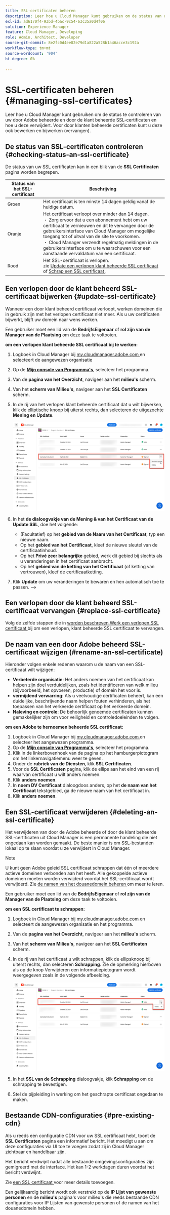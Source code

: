 ```yaml
---
title: SSL-certificaten beheren
description: Leer hoe u Cloud Manager kunt gebruiken om de status van uw SSL-certificaten te controleren en hoe u deze kunt bewerken, vervangen, bijwerken en verwijderen.
exl-id: ad6170f4-93bd-4bac-9c54-63c35a0d4f06
solution: Experience Manager
feature: Cloud Manager, Developing
role: Admin, Architect, Developer
source-git-commit: 8e2fc0d4ee82e79d1a822a528b1a46acce3c192a
workflow-type: tm+mt
source-wordcount: '904'
ht-degree: 0%

---
```



# SSL-certificaten beheren {#managing-ssl-certificates}

Leer hoe u Cloud Manager kunt gebruiken om de status te controleren van uw door Adobe beheerde en door de klant beheerde SSL-certificaten en hoe u deze verwijdert. Voor door klanten beheerde certificaten kunt u deze ook bewerken en bijwerken (vervangen).

## De status van SSL-certificaten controleren {#checking-status-an-ssl-certificate}

De status van uw SSL certificaten kan in een blik van de **SSL Certificaten** pagina worden begrepen.

| Status van het SSL-certificaat | Beschrijving |
| --- | --- |
| Groen | Het certificaat is ten minste 14 dagen geldig vanaf de huidige datum. |
| Oranje | Het certificaat verloopt over minder dan 14 dagen.<br>・ Zorg ervoor dat u een abonnement hebt om uw certificaat te vernieuwen en dit te vervangen door de gebruikersinterface van Cloud Manager om mogelijke toegang tot of uitval van de site te voorkomen.<br>・ Cloud Manager verzendt regelmatig meldingen in de gebruikersinterface om u te waarschuwen voor een aanstaande vervaldatum van een certificaat. |
| Rood | Het SSL-certificaat is verlopen.<br> zie [ Update een verlopen klant beheerde SSL certificaat ](#update-ssl-certificate) of [ Schrap een SSL certificaat ](#deleting-an-ssl-certificate). |

## Een verlopen door de klant beheerd SSL-certificaat bijwerken {#update-ssl-certificate}

Wanneer een door klant beheerd certificaat verloopt, werken domeinen die in gebruik zijn met het verlopen certificaat niet meer. Als u uw certificaten bijwerkt, blijft uw domein naar wens werken.

Een gebruiker moet een lid van de **BedrijfsEigenaar** of **rol zijn van de Manager van de Plaatsing** om deze taak te voltooien.

**om een verlopen klant beheerde SSL certificaat bij te werken:**

1. Logboek in Cloud Manager bij [ my.cloudmanager.adobe.com ](https://my.cloudmanager.adobe.com/) en selecteert de aangewezen organisatie
1. Op de **[Mijn console van Programma&#39;s](/help/implementing/cloud-manager/navigation.md#my-programs)**, selecteer het programma.
1. Van de **pagina van het Overzicht**, navigeer aan het **milieu&#39;s** scherm.
1. Van het **scherm van Milieu&#39;s**, navigeer aan het **SSL Certificaten** scherm.
1. In de rij van het verlopen klant beheerde certificaat dat u wilt bijwerken, klik de elliptische knoop bij uiterst rechts, dan selecteren de uitgezochte **Mening en Update**.

   ![ werk een verlopen klant beheerde SSL certificatie bij ](/help/implementing/cloud-manager/assets/ssl/ssl-cert-update.png)

1. In het **de dialoogvakje van de Mening &amp; van het Certificaat van de Update SSL**, doe het volgende:

   * (Facultatief) op het **gebied van de Naam van het Certificaat**, typ een nieuwe naam.
   * Op het **gebied van het Certificaat**, kleef de nieuwe sleutel van de certificaatinhoud.
   * Op het **Privé zeer belangrijke** gebied, werk dit gebied bij slechts als u veranderingen in het certificaat aanbracht.
   * Op het **gebied van de ketting van het Certificaat** (of ketting van vertrouwen), kleef de certificaatketting.

1. Klik **Update** om uw veranderingen te bewaren en hen automatisch toe te passen. —>

## Een verlopen door de klant beheerd SSL-certificaat vervangen {#replace-ssl-certificate}

Volg de zelfde stappen die in [ worden beschreven Werk een verlopen SSL certificaat ](#update-ssl-certificate) bij om een verlopen, klant beheerde SSL certificaat te vervangen.

## De naam van een door Adobe beheerd SSL-certificaat wijzigen (#rename-an-ssl-certificate)

Hieronder volgen enkele redenen waarom u de naam van een SSL-certificaat wilt wijzigen:

* **Verbeterde organisatie**: Het anders noemen van het certificaat kan helpen zijn doel verduidelijken, zoals het identificeren van welk milieu (bijvoorbeeld, het opvoeren, productie) of domein het voor is.
* **vermijdend verwarring**: Als u veelvoudige certificaten beheert, kan een duidelijke, beschrijvende naam helpen fouten verhinderen, als het toepassen van het verkeerde certificaat op het verkeerde domein.
* **Naleving en controle**: De behoorlijk genoemde certificaten kunnen gemakkelijker zijn om voor veiligheid en controledoeleinden te volgen.

**om een Adobe te hernoemen beheerde SSL certificaat:**

1. Logboek in Cloud Manager bij [ my.cloudmanager.adobe.com ](https://my.cloudmanager.adobe.com/) en selecteer het aangewezen programma.
1. Op de **[Mijn console van Programma&#39;s](/help/implementing/cloud-manager/navigation.md#my-programs)**, selecteer het programma.
1. Klik in de linkerbovenhoek van de pagina op het hamburgerpictogram om het linkernavigatiemenu weer te geven.
1. Onder de **rubriek van de Diensten**, klik **SSL Certificaten**.
1. Voor de **SSL Certificaten** pagina, klik de ellips aan het eind van een rij waarvan certificaat u wilt anders noemen.
1. Klik **anders noemen**.
1. In **noem DV Certificaat** dialoogdoos anders, op het **de naam van het Certificaat** tekstgebied, ga de nieuwe naam van het certificaat in.
1. Klik **anders noemen**.

## Een SSL-certificaat verwijderen {#deleting-an-ssl-certificate}

Het verwijderen van door de Adobe beheerde of door de klant beheerde SSL-certificaten uit Cloud Manager is een permanente handeling die niet ongedaan kan worden gemaakt. De beste manier is om SSL-bestanden lokaal op te slaan voordat u ze verwijdert in Cloud Manager.

>[!NOTE]
>
>U kunt geen Adobe geleid SSL certificaat schrappen dat één of meerdere actieve domeinen verbonden aan het heeft. Alle gekoppelde actieve domeinen moeten worden verwijderd voordat het SSL-certificaat wordt verwijderd. Zie [ de namen van het douanedomein beheren ](/help/implementing/cloud-manager/custom-domain-names/managing-custom-domain-names.md) om meer te leren.

Een gebruiker moet een lid van de **BedrijfsEigenaar** of **rol zijn van de Manager van de Plaatsing** om deze taak te voltooien.

**om een SSL certificaat te schrappen:**

1. Logboek in Cloud Manager bij [ my.cloudmanager.adobe.com ](https://my.cloudmanager.adobe.com/) en selecteert de aangewezen organisatie en het programma.
1. Van de **pagina van het Overzicht**, navigeer aan het **milieu&#39;s** scherm.
1. Van het **scherm van Milieu&#39;s**, navigeer aan het **SSL Certificaten** scherm.
1. In de rij van het certificaat u wilt schrappen, klik de ellipsknoop bij uiterst rechts, dan selecteren **Schrapping**.
Zie de opmerking hierboven als op de knop Verwijderen een informatiepictogram wordt weergegeven zoals in de volgende afbeelding.

   ![ knoop van de Schrapping met het pictogram van de Informatie ](/help/implementing/cloud-manager/assets/ssl/ssl-cert-delete-infoicon.png)

1. In het **SSL van de Schrapping** dialoogvakje, klik **Schrapping** om de schrapping te bevestigen.
1. Stel de pijpleiding in werking om het geschrapte certificaat ongedaan te maken.

## Bestaande CDN-configuraties {#pre-existing-cdn}

Als u reeds een configuratie CDN voor uw SSL certificaat hebt, toont de **SSL Certificaten** pagina een informatief bericht. Het moedigt u aan om deze configuraties via UI toe te voegen zodat zij in Cloud Manager zichtbaar en handelbaar zijn.

Het bericht verdwijnt nadat alle bestaande omgevingsconfiguraties zijn gemigreerd met de interface. Het kan 1-2 werkdagen duren voordat het bericht verdwijnt.

Zie [ een SSL certificaat ](/help/implementing/cloud-manager/managing-ssl-certifications/add-ssl-certificate.md) voor meer details toevoegen.

Een gelijkaardig bericht wordt ook verstrekt op de **IP Lijst van gewenste personen** en de **milieu&#39;s** pagina&#39;s voor milieu&#39;s die reeds bestaande CDN configuraties voor IP Lijsten van gewenste personen of de namen van het douanedomein hebben.
